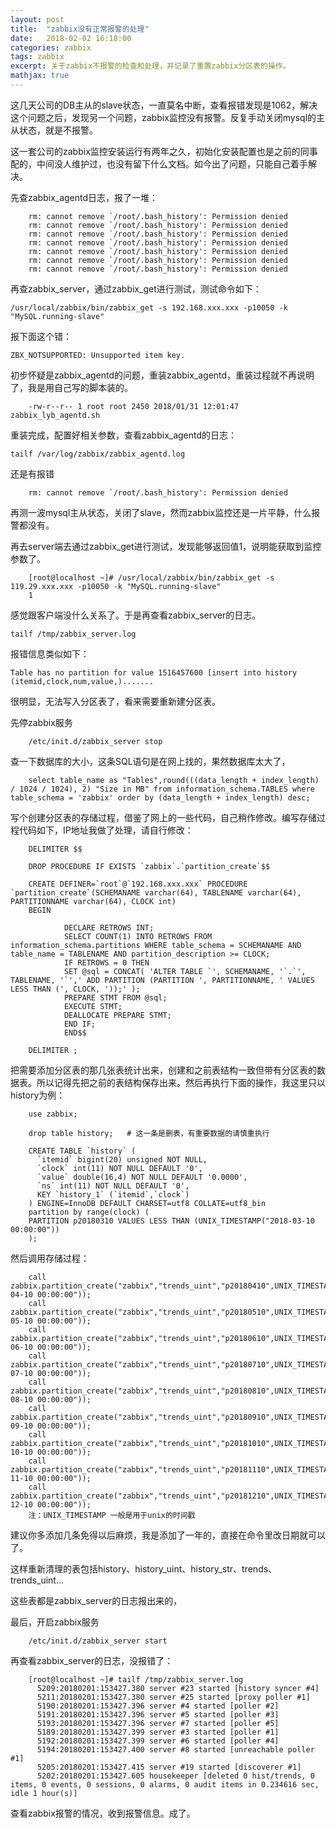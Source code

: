 ```yaml
---
layout: post
title:  "zabbix没有正常报警的处理"
date:   2018-02-02 16:18:00
categories: zabbix
tags: zabbix
excerpt: 关于zabbix不报警的检查和处理，并记录了重置zabbix分区表的操作。
mathjax: true
---
```




这几天公司的DB主从的slave状态，一直莫名中断，查看报错发现是1062，解决这个问题之后，发现另一个问题，zabbix监控没有报警。反复手动关闭mysql的主从状态，就是不报警。

这一套公司的zabbix监控安装运行有两年之久，初始化安装配置也是之前的同事配的，中间没人维护过，也没有留下什么文档。如今出了问题，只能自己着手解决。

先查zabbix_agentd日志，报了一堆：


```
    rm: cannot remove `/root/.bash_history': Permission denied  
    rm: cannot remove `/root/.bash_history': Permission denied  
    rm: cannot remove `/root/.bash_history': Permission denied  
    rm: cannot remove `/root/.bash_history': Permission denied  
    rm: cannot remove `/root/.bash_history': Permission denied  
    rm: cannot remove `/root/.bash_history': Permission denied  
    rm: cannot remove `/root/.bash_history': Permission denied  
```

再查zabbix_server，通过zabbix_get进行测试，测试命令如下：
```
/usr/local/zabbix/bin/zabbix_get -s 192.168.xxx.xxx -p10050 -k "MySQL.running-slave"
```
报下面这个错：
```
ZBX_NOTSUPPORTED: Unsupported item key.
```

初步怀疑是zabbix_agentd的问题，重装zabbix_agentd，重装过程就不再说明了，我是用自己写的脚本装的。

```
    -rw-r--r-- 1 root root 2450 2018/01/31 12:01:47 zabbix_lyb_agentd.sh  
```

重装完成，配置好相关参数，查看zabbix_agentd的日志：

```
tailf /var/log/zabbix/zabbix_agentd.log
```
还是有报错
```
    rm: cannot remove `/root/.bash_history': Permission denied  
```

再测一波mysql主从状态，关闭了slave，然而zabbix监控还是一片平静，什么报警都没有。

再去server端去通过zabbix_get进行测试，发现能够返回值1，说明能获取到监控参数了。

```
    [root@localhost ~]# /usr/local/zabbix/bin/zabbix_get -s 119.29.xxx.xxx -p10050 -k "MySQL.running-slave"    
    1  
```


感觉跟客户端没什么关系了。于是再查看zabbix_server的日志。
```
tailf /tmp/zabbix_server.log
```

报错信息类似如下：
```
Table has no partition for value 1516457600 [insert into history (itemid,clock,num,value,).......
```

很明显，无法写入分区表了，看来需要重新建分区表。

先停zabbix服务
```
    /etc/init.d/zabbix_server stop 
```
查一下数据库的大小，这条SQL语句是在网上找的，果然数据库太大了，

```
    select table_name as "Tables",round(((data_length + index_length) / 1024 / 1024), 2) "Size in MB" from information_schema.TABLES where table_schema = 'zabbix' order by (data_length + index_length) desc;  
```


写个创建分区表的存储过程，借鉴了网上的一些代码，自己稍作修改。编写存储过程代码如下，IP地址我做了处理，请自行修改：


```
    DELIMITER $$  
      
    DROP PROCEDURE IF EXISTS `zabbix`.`partition_create`$$  
      
    CREATE DEFINER=`root`@`192.168.xxx.xxx` PROCEDURE `partition_create`(SCHEMANAME varchar(64), TABLENAME varchar(64), PARTITIONNAME varchar(64), CLOCK int)  
    BEGIN  
       
            DECLARE RETROWS INT;  
            SELECT COUNT(1) INTO RETROWS FROM information_schema.partitions WHERE table_schema = SCHEMANAME AND table_name = TABLENAME AND partition_description >= CLOCK;  
            IF RETROWS = 0 THEN  
            SET @sql = CONCAT( 'ALTER TABLE `', SCHEMANAME, '`.`', TABLENAME, '`',' ADD PARTITION (PARTITION ', PARTITIONNAME, ' VALUES LESS THAN (', CLOCK, '));' );  
            PREPARE STMT FROM @sql;  
            EXECUTE STMT;  
            DEALLOCATE PREPARE STMT;  
            END IF;  
            END$$  
      
    DELIMITER ;  
```


把需要添加分区表的那几张表统计出来，创建和之前表结构一致但带有分区表的数据表。所以记得先把之前的表结构保存出来。然后再执行下面的操作，我这里只以history为例：

```
    use zabbix;  
      
    drop table history;   # 这一条是删表，有重要数据的请慎重执行  
      
    CREATE TABLE `history` (  
      `itemid` bigint(20) unsigned NOT NULL,  
      `clock` int(11) NOT NULL DEFAULT '0',  
      `value` double(16,4) NOT NULL DEFAULT '0.0000',  
      `ns` int(11) NOT NULL DEFAULT '0',  
      KEY `history_1` (`itemid`,`clock`)  
    ) ENGINE=InnoDB DEFAULT CHARSET=utf8 COLLATE=utf8_bin  
    partition by range(clock) (  
    PARTITION p20180310 VALUES LESS THAN (UNIX_TIMESTAMP("2018-03-10 00:00:00"))  
    );  
```
然后调用存储过程：

```
    call zabbix.partition_create("zabbix","trends_uint","p20180410",UNIX_TIMESTAMP("2018-04-10 00:00:00"));  
    call zabbix.partition_create("zabbix","trends_uint","p20180510",UNIX_TIMESTAMP("2018-05-10 00:00:00"));  
    call zabbix.partition_create("zabbix","trends_uint","p20180610",UNIX_TIMESTAMP("2018-06-10 00:00:00"));  
    call zabbix.partition_create("zabbix","trends_uint","p20180710",UNIX_TIMESTAMP("2018-07-10 00:00:00"));  
    call zabbix.partition_create("zabbix","trends_uint","p20180810",UNIX_TIMESTAMP("2018-08-10 00:00:00"));  
    call zabbix.partition_create("zabbix","trends_uint","p20180910",UNIX_TIMESTAMP("2018-09-10 00:00:00"));  
    call zabbix.partition_create("zabbix","trends_uint","p20181010",UNIX_TIMESTAMP("2018-10-10 00:00:00"));  
    call zabbix.partition_create("zabbix","trends_uint","p20181110",UNIX_TIMESTAMP("2018-11-10 00:00:00"));  
    call zabbix.partition_create("zabbix","trends_uint","p20181210",UNIX_TIMESTAMP("2018-12-10 00:00:00"));  
    注：UNIX_TIMESTAMP 一般是用于unix的时间戳
```   
  

建议你多添加几条免得以后麻烦，我是添加了一年的，直接在命令里改日期就可以了。

这样重新清理的表包括history、history_uint、history_str、trends、trends_uint...

这些表都是zabbix_server的日志报出来的，

最后，开启zabbix服务

```
    /etc/init.d/zabbix_server start  
```

再查看zabbix_server的日志，没报错了：

```
    [root@localhost ~]# tailf /tmp/zabbix_server.log     
      5209:20180201:153427.380 server #23 started [history syncer #4]  
      5211:20180201:153427.380 server #25 started [proxy poller #1]  
      5190:20180201:153427.396 server #4 started [poller #2]  
      5191:20180201:153427.396 server #5 started [poller #3]  
      5193:20180201:153427.396 server #7 started [poller #5]  
      5189:20180201:153427.399 server #3 started [poller #1]  
      5192:20180201:153427.399 server #6 started [poller #4]  
      5194:20180201:153427.400 server #8 started [unreachable poller #1]  
      5205:20180201:153427.415 server #19 started [discoverer #1]  
      5202:20180201:153427.605 housekeeper [deleted 0 hist/trends, 0 items, 0 events, 0 sessions, 0 alarms, 0 audit items in 0.234616 sec, idle 1 hour(s)]  
```

查看zabbix报警的情况，收到报警信息。成了。


